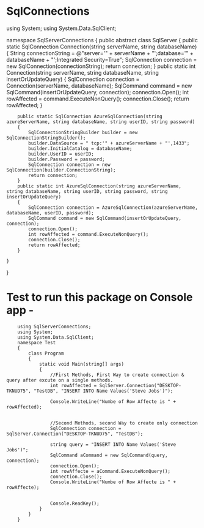 
# SqlConnections

using System;
using System.Data.SqlClient;

namespace SqlServerConnections
{
    public abstract class SqlServer
    {
        public static SqlConnection Connection(string serverName, string databaseName)
        {
            String connectionString = @"server='" + serverName + "';database='" + databaseName + "';Integrated Security=True";
            SqlConnection connection = new SqlConnection(connectionString);
            return connection;
        }
        public static int Connection(string serverName, string databaseName, string insertOrUpdateQuery)
        {
            SqlConnection connection = Connection(serverName, databaseName);
            SqlCommand command = new SqlCommand(insertOrUpdateQuery, connection);
            connection.Open();
            int rowAffected = command.ExecuteNonQuery();
            connection.Close();
            return rowAffected;
        }



        public static SqlConnection AzureSqlConnection(string azureServerName, string databaseName, string userID, string password)
        {
            SqlConnectionStringBuilder builder = new SqlConnectionStringBuilder();
            builder.DataSource = " tcp:'" + azureServerName + "',1433";
            builder.InitialCatalog = databaseName;
            builder.UserID = userID;
            builder.Password = password;
            SqlConnection connection = new SqlConnection(builder.ConnectionString);
            return connection;
        }
        public static int AzureSqlConnection(string azureServerName, string databaseName, string userID, string password, string insertOrUpdateQuery)
        {
            SqlConnection connection = AzureSqlConnection(azureServerName, databaseName, userID, password);
            SqlCommand command = new SqlCommand(insertOrUpdateQuery, connection);
            connection.Open();
            int rowAffected = command.ExecuteNonQuery();
            connection.Close();
            return rowAffected;
        }

    }
}



      
# Test to run this package on Console app -

        using SqlServerConnections;
        using System;
        using System.Data.SqlClient;
        namespace Test
        {
            class Program
            {
                static void Main(string[] args)
                {
                    //First Methods, First Way to create connection & query after excute on a single methods. 
                    int rowAffected = SqlServer.Connection("DESKTOP-TKNUD75", "TestDB", "INSERT INTO Name Values('Steve Jobs')");
                    
                    Console.WriteLine("Numbe of Row Affecte is " + rowAffected);


                    //Second Methods, second Way to create only connection
                    SqlConnection connection = SqlServer.Connection("DESKTOP-TKNUD75", "TestDB");
                    
                    string query = "INSERT INTO Name Values('Steve Jobs')";
                    SqlCommand aCommand = new SqlCommand(query, connection);
                    connection.Open();
                    int rowAffecte = aCommand.ExecuteNonQuery();
                    connection.Close();
                    Console.WriteLine("Numbe of Row Affecte is " + rowAffecte);


                    Console.ReadKey();
                }
            }
        }
